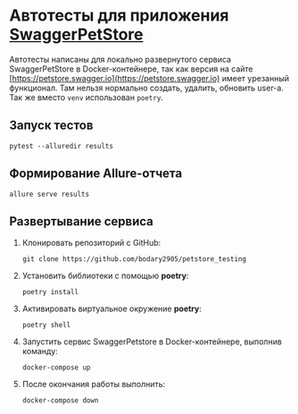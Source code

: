 # Автотесты для приложения [SwaggerPetStore](https://petstore.swagger.io/)

Автотесты написаны для локально развернутого сервиса SwaggerPetStore в Docker-контейнере, так как версия на
сайте [https://petstore.swagger.io](https://petstore.swagger.io) имеет урезанный функционал. Там нельзя нормально
создать, удалить, обновить user-а. Так же вместо `venv` использован `poetry`.

## Запуск тестов

   ```
   pytest --alluredir results
   ```

## Формирование Allure-отчета

   ```
   allure serve results
   ```

## Развертывание сервиса

1. Клонировать репозиторий с GitHub:

   ```
   git clone https://github.com/bodary2905/petstore_testing
   ```

2. Установить библиотеки с помощью **poetry**:

   ```
   poetry install
   ```
3. Активировать виртуальное окружение **poetry**:
   ```
   poetry shell
   ```
4. Запустить сервис SwaggerPetstore в Docker-контейнере, выполнив команду:
    ```
   docker-compose up
   ```
5. После окончания работы выполнить:
    ```
   docker-compose down
   ```